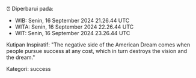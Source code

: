 ⏰ Diperbarui pada:
- WIB: Senin, 16 September 2024 21.26.44 UTC
- WITA: Senin, 16 September 2024 22.26.44 UTC
- WIT: Senin, 16 September 2024 23.26.44 UTC

Kutipan Inspiratif:
"The negative side of the American Dream comes when people pursue success at any cost, which in turn destroys the vision and the dream."


Kategori: success


